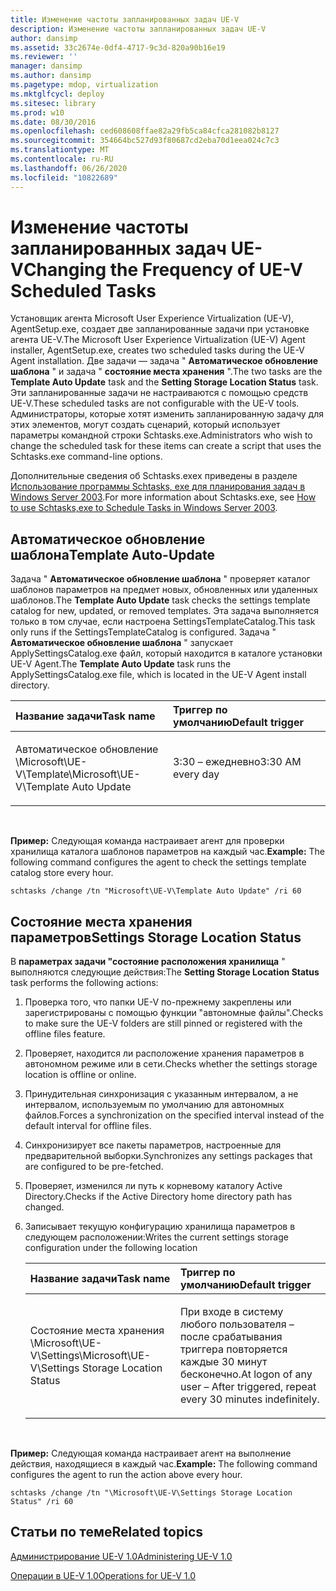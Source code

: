 ```yaml
---
title: Изменение частоты запланированных задач UE-V
description: Изменение частоты запланированных задач UE-V
author: dansimp
ms.assetid: 33c2674e-0df4-4717-9c3d-820a90b16e19
ms.reviewer: ''
manager: dansimp
ms.author: dansimp
ms.pagetype: mdop, virtualization
ms.mktglfcycl: deploy
ms.sitesec: library
ms.prod: w10
ms.date: 08/30/2016
ms.openlocfilehash: ced608608ffae82a29fb5ca84cfca281082b8127
ms.sourcegitcommit: 354664bc527d93f80687cd2eba70d1eea024c7c3
ms.translationtype: MT
ms.contentlocale: ru-RU
ms.lasthandoff: 06/26/2020
ms.locfileid: "10822689"
---
```

# <span data-ttu-id="92b30-103">Изменение частоты запланированных задач UE-V</span><span class="sxs-lookup"><span data-stu-id="92b30-103">Changing the Frequency of UE-V Scheduled Tasks</span></span>


<span data-ttu-id="92b30-104">Установщик агента Microsoft User Experience Virtualization (UE-V), AgentSetup.exe, создает две запланированные задачи при установке агента UE-V.</span><span class="sxs-lookup"><span data-stu-id="92b30-104">The Microsoft User Experience Virtualization (UE-V) Agent installer, AgentSetup.exe, creates two scheduled tasks during the UE-V Agent installation.</span></span> <span data-ttu-id="92b30-105">Две задачи — задача " **Автоматическое обновление шаблона** " и задача " **состояние места хранения** ".</span><span class="sxs-lookup"><span data-stu-id="92b30-105">The two tasks are the **Template Auto Update** task and the **Setting Storage Location Status** task.</span></span> <span data-ttu-id="92b30-106">Эти запланированные задачи не настраиваются с помощью средств UE-V.</span><span class="sxs-lookup"><span data-stu-id="92b30-106">These scheduled tasks are not configurable with the UE-V tools.</span></span> <span data-ttu-id="92b30-107">Администраторы, которые хотят изменить запланированную задачу для этих элементов, могут создать сценарий, который использует параметры командной строки Schtasks.exe.</span><span class="sxs-lookup"><span data-stu-id="92b30-107">Administrators who wish to change the scheduled task for these items can create a script that uses the Schtasks.exe command-line options.</span></span>

<span data-ttu-id="92b30-108">Дополнительные сведения об Schtasks.exeх приведены в разделе [Использование программы Schtasks, exe для планирования задач в Windows Server 2003](https://go.microsoft.com/fwlink/?LinkID=264854).</span><span class="sxs-lookup"><span data-stu-id="92b30-108">For more information about Schtasks.exe, see [How to use Schtasks,exe to Schedule Tasks in Windows Server 2003](https://go.microsoft.com/fwlink/?LinkID=264854).</span></span>

## <span data-ttu-id="92b30-109">Автоматическое обновление шаблона</span><span class="sxs-lookup"><span data-stu-id="92b30-109">Template Auto-Update</span></span>


<span data-ttu-id="92b30-110">Задача " **Автоматическое обновление шаблона** " проверяет каталог шаблонов параметров на предмет новых, обновленных или удаленных шаблонов.</span><span class="sxs-lookup"><span data-stu-id="92b30-110">The **Template Auto Update** task checks the settings template catalog for new, updated, or removed templates.</span></span> <span data-ttu-id="92b30-111">Эта задача выполняется только в том случае, если настроена SettingsTemplateCatalog.</span><span class="sxs-lookup"><span data-stu-id="92b30-111">This task only runs if the SettingsTemplateCatalog is configured.</span></span> <span data-ttu-id="92b30-112">Задача " **Автоматическое обновление шаблона** " запускает ApplySettingsCatalog.exe файл, который находится в каталоге установки UE-V Agent.</span><span class="sxs-lookup"><span data-stu-id="92b30-112">The **Template Auto Update** task runs the ApplySettingsCatalog.exe file, which is located in the UE-V Agent install directory.</span></span>

<table>
<colgroup>
<col width="50%" />
<col width="50%" />
</colgroup>
<thead>
<tr class="header">
<th align="left"><span data-ttu-id="92b30-113">Название задачи</span><span class="sxs-lookup"><span data-stu-id="92b30-113">Task name</span></span></th>
<th align="left"><span data-ttu-id="92b30-114">Триггер по умолчанию</span><span class="sxs-lookup"><span data-stu-id="92b30-114">Default trigger</span></span></th>
</tr>
</thead>
<tbody>
<tr class="odd">
<td align="left"><p><span data-ttu-id="92b30-115">Автоматическое обновление \Microsoft\UE-V\Template</span><span class="sxs-lookup"><span data-stu-id="92b30-115">\Microsoft\UE-V\Template Auto Update</span></span></p></td>
<td align="left"><p><span data-ttu-id="92b30-116">3:30 – ежедневно</span><span class="sxs-lookup"><span data-stu-id="92b30-116">3:30 AM every day</span></span></p></td>
</tr>
</tbody>
</table>

 

<span data-ttu-id="92b30-117">**Пример:** Следующая команда настраивает агент для проверки хранилища каталога шаблонов параметров на каждый час.</span><span class="sxs-lookup"><span data-stu-id="92b30-117">**Example:** The following command configures the agent to check the settings template catalog store every hour.</span></span>

``` syntax
schtasks /change /tn "Microsoft\UE-V\Template Auto Update" /ri 60
```

## <span data-ttu-id="92b30-118">Состояние места хранения параметров</span><span class="sxs-lookup"><span data-stu-id="92b30-118">Settings Storage Location Status</span></span>


<span data-ttu-id="92b30-119">В **параметрах задачи "состояние расположения хранилища** " выполняются следующие действия:</span><span class="sxs-lookup"><span data-stu-id="92b30-119">The **Setting Storage Location Status** task performs the following actions:</span></span>

1.  <span data-ttu-id="92b30-120">Проверка того, что папки UE-V по-прежнему закреплены или зарегистрированы с помощью функции "автономные файлы".</span><span class="sxs-lookup"><span data-stu-id="92b30-120">Checks to make sure the UE-V folders are still pinned or registered with the offline files feature.</span></span>

2.  <span data-ttu-id="92b30-121">Проверяет, находится ли расположение хранения параметров в автономном режиме или в сети.</span><span class="sxs-lookup"><span data-stu-id="92b30-121">Checks whether the settings storage location is offline or online.</span></span>

3.  <span data-ttu-id="92b30-122">Принудительная синхронизация с указанным интервалом, а не интервалом, используемым по умолчанию для автономных файлов.</span><span class="sxs-lookup"><span data-stu-id="92b30-122">Forces a synchronization on the specified interval instead of the default interval for offline files.</span></span>

4.  <span data-ttu-id="92b30-123">Синхронизирует все пакеты параметров, настроенные для предварительной выборки.</span><span class="sxs-lookup"><span data-stu-id="92b30-123">Synchronizes any settings packages that are configured to be pre-fetched.</span></span>

5.  <span data-ttu-id="92b30-124">Проверяет, изменился ли путь к корневому каталогу Active Directory.</span><span class="sxs-lookup"><span data-stu-id="92b30-124">Checks if the Active Directory home directory path has changed.</span></span>

6.  <span data-ttu-id="92b30-125">Записывает текущую конфигурацию хранилища параметров в следующем расположении:</span><span class="sxs-lookup"><span data-stu-id="92b30-125">Writes the current settings storage configuration under the following location</span></span>

    <table>
    <colgroup>
    <col width="50%" />
    <col width="50%" />
    </colgroup>
    <thead>
    <tr class="header">
    <th align="left"><span data-ttu-id="92b30-126">Название задачи</span><span class="sxs-lookup"><span data-stu-id="92b30-126">Task name</span></span></th>
    <th align="left"><span data-ttu-id="92b30-127">Триггер по умолчанию</span><span class="sxs-lookup"><span data-stu-id="92b30-127">Default trigger</span></span></th>
    </tr>
    </thead>
    <tbody>
    <tr class="odd">
    <td align="left"><p><span data-ttu-id="92b30-128">Состояние места хранения \Microsoft\UE-V\Settings</span><span class="sxs-lookup"><span data-stu-id="92b30-128">\Microsoft\UE-V\Settings Storage Location Status</span></span></p></td>
    <td align="left"><p><span data-ttu-id="92b30-129">При входе в систему любого пользователя – после срабатывания триггера повторяется каждые 30 минут бесконечно.</span><span class="sxs-lookup"><span data-stu-id="92b30-129">At logon of any user – After triggered, repeat every 30 minutes indefinitely.</span></span></p></td>
    </tr>
    </tbody>
    </table>

     

<span data-ttu-id="92b30-130">**Пример:** Следующая команда настраивает агент на выполнение действия, находящиеся в каждый час.</span><span class="sxs-lookup"><span data-stu-id="92b30-130">**Example:** The following command configures the agent to run the action above every hour.</span></span>

``` syntax
schtasks /change /tn "\Microsoft\UE-V\Settings Storage Location Status" /ri 60
```

## <span data-ttu-id="92b30-131">Статьи по теме</span><span class="sxs-lookup"><span data-stu-id="92b30-131">Related topics</span></span>


[<span data-ttu-id="92b30-132">Администрирование UE-V 1.0</span><span class="sxs-lookup"><span data-stu-id="92b30-132">Administering UE-V 1.0</span></span>](administering-ue-v-10.md)

[<span data-ttu-id="92b30-133">Операции в UE-V 1.0</span><span class="sxs-lookup"><span data-stu-id="92b30-133">Operations for UE-V 1.0</span></span>](operations-for-ue-v-10.md)

 

 





